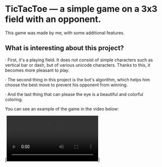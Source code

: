 TicTacToe — a simple game on a 3x3 field with an opponent.
=========================================================

This game was made by me, with some additional features.

What is interesting about this project?
---------------------------------------

· First, it's a playing field. It does not consist of simple characters such as vertical bar or dash, but of various unicode characters.
Thanks to this, it becomes more pleasant to play.

· The second thing in this project is the bot's algorithm, which helps him choose the best move to prevent his opponent from winning.

· And the last thing that can please the eye is a beautiful and colorful coloring.


You can see an example of the game in the video below:

[![Test](https://user-images.githubusercontent.com/71513188/172437893-cd905404-7008-4405-ade8-56bf0bd1ce30.mp4)]
